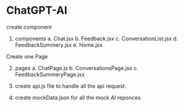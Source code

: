 # ChatGPT-AI
create component

1. components
a. Chat.jsx
b. Feedback.jsx
c. ConversationList.jsx
d. FeedbackSummery.jsx
e. Home.jsx

Create one Page

2. pages
a. ChatPage.js
b. ConversationsPage.jsx
c. FeedbackSummeryPage.jsx

3. create api.js file to handle all the api request.
4. create mockData.json for all the mock AI reponces